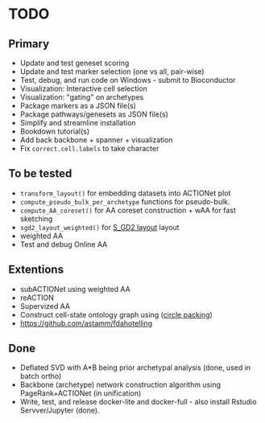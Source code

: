 # TODO

## Primary
* Update and test geneset scoring
* Update and test marker selection (one vs all, pair-wise)
* Test, debug, and run code on Windows - submit to Bioconductor
* Visualization: Interactive cell selection
* Visualization: "gating" on archetypes
* Package markers as a JSON file(s)
* Package pathways/genesets as JSON file(s)
* Simplify and streamline installation
* Bookdown tutorial(s)
* Add back backbone + spanner + visualization
* Fix `correct.cell.labels` to take character

## To be tested
* `transform_layout()` for embedding datasets into ACTIONet plot
* `compute_pseudo_bulk_per_archetype` functions for pseudo-bulk.
* `compute_AA_coreset()` for AA coreset construction + wAA for fast sketching
* `sgd2_layout_weighted()` for [S_GD2 layout](https://github.com/jxz12/s_gd2) layout
* weighted AA
* Test and debug Online AA


## Extentions
* subACTIONet using weighted AA
* reACTION
* Supervized AA
* Construct cell-state ontology graph using ([circle packing](http://jeromefroe.github.io/circlepackeR/))
* https://github.com/astamm/fdahotelling


## Done
* Deflated SVD with A*B being prior archetypal analysis (done, used in batch ortho)
* Backbone (archetype) network construction algorithm using PageRank+ACTIONet (in unification)
* Write, test, and release docker-lite and docker-full - also install Rstudio Servver/Jupyter (done).
